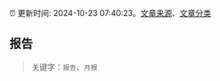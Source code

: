 :alarm_clock: 更新时间: 2024-10-23 07:40:23。[文章来源](/README.md)、[文章分类](/TAGS.md)

## 报告


> 关键字：`报告`、`月报`



